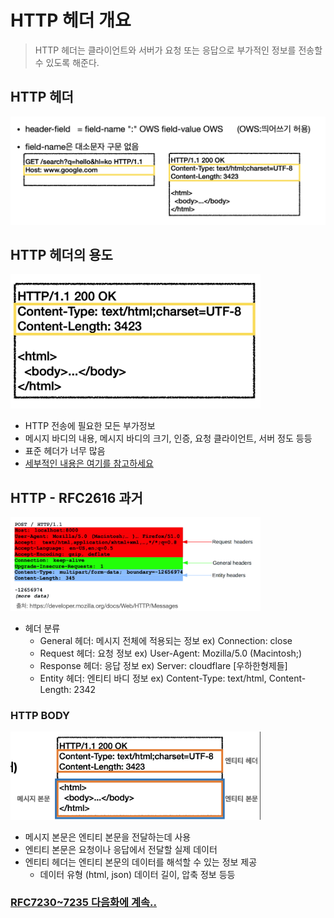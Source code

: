 # HTTP 헤더 개요
> HTTP 헤더는 클라이언트와 서버가 요청 또는 응답으로 부가적인 정보를 전송할 수 있도록 해준다.


## HTTP 헤더

<img src="../img/http/http-header.png" width="700px">

## HTTP 헤더의 용도

<img src="../img/http/http-header-short.png" width="400px">

* HTTP 전송에 필요한 모든 부가정보
* 메시지 바디의 내용, 메시지 바디의 크기, 인증, 요청 클라이언트, 서버 정도 등등
* 표준 헤더가 너무 많음 
* [세부적인 내용은 여기를 참고하세요](https://en.wikipedia.org/wiki/List_of_HTTP_header_fields)

## HTTP - RFC2616 과거

<img src="../img/http/rfc-2616.png" width="400px">

* 헤더 분류
  * General 헤더: 메시지 전체에 적용되는 정보 ex) Connection: close
  * Request 헤더: 요청 정보 ex) User-Agent: Mozilla/5.0 (Macintosh;)
  * Response 헤더: 응답 정보 ex) Server: cloudflare [우하한형제들]
  * Entity 헤더: 엔티티 바디 정보 ex) Content-Type: text/html, Content-Length: 2342


### HTTP BODY

<img src="../img/http/http-body.png" width="400px">

* 메시지 본문은 엔티티 본문을 전달하는데 사용
* 엔티티 본문은 요청이나 응답에서 전달할 실제 데이터
* 엔티티 헤더는 엔티티 본문의 데이터를 해석할 수 있는 정보 제공
  * 데이터 유형 (html, json) 데이터 길이, 압축 정보 등등


### [RFC7230~7235 다음화에 계속..]()